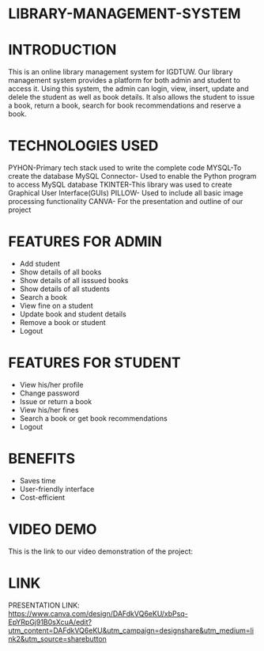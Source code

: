 # LIBRARY-MANAGEMENT-SYSTEM

# INTRODUCTION
This is an online library management system for IGDTUW. Our library management system provides a platform for both admin and student to access it. Using this system, the admin can login, view, insert, update and delele the student as well as book details. It also allows the student to issue a book, return a book, search for book recommendations and reserve a book. 

# TECHNOLOGIES USED
PYHON-Primary tech stack used to write the complete code
MYSQL-To create the database
MySQL Connector- Used to enable the Python program to access MySQL database
TKINTER-This library was used to create Graphical User Interface(GUIs)
PILLOW- Used to include all basic image processing functionality
CANVA- For the presentation and outline of our project

# FEATURES FOR ADMIN
* Add student
* Show details of all books
* Show details of all isssued books
* Show details of all students
* Search a book
* View fine on a student
* Update book and student details
* Remove a book or student
* Logout

# FEATURES FOR STUDENT
* View his/her profile
* Change password
* Issue or return a book
* View his/her fines
* Search a book or get book recommendations
* Logout


# BENEFITS

* Saves time
* User-friendly interface
* Cost-efficient


# VIDEO DEMO

This is the link to our video demonstration of the project:


# LINK

PRESENTATION LINK: https://www.canva.com/design/DAFdkVQ6eKU/xbPsq-EpYRpGj91B0sXcuA/edit?utm_content=DAFdkVQ6eKU&utm_campaign=designshare&utm_medium=link2&utm_source=sharebutton
